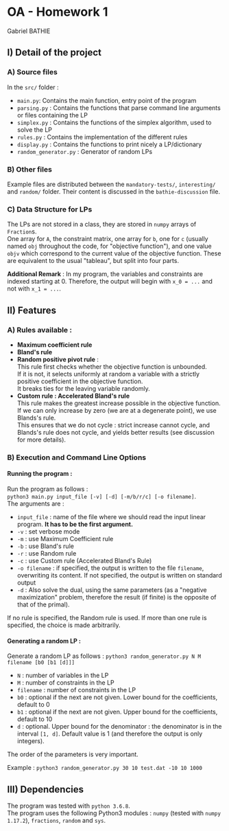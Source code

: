 # OA - Homework 1
Gabriel BATHIE

## I) Detail of the project 
### A) Source files

In the `src/` folder :

- `main.py`: Contains the main function, entry point of the program
- `parsing.py` : Contains the functions that parse command line arguments or files containing the LP
- `simplex.py` : Contains the functions of the simplex algorithm, used to solve the LP
- `rules.py` : Contains the implementation of the different rules
- `display.py` : Contains the functions to print nicely a LP/dictionary
- `random_generator.py` : Generator of random LPs

### B) Other files

Example files are distributed between the `mandatory-tests/`, `interesting/` and `random/` folder. Their content is discussed in the `bathie-discussion` file.

### C) Data Structure for LPs

The LPs are not stored in a class, they are stored in `numpy` arrays of `Fraction`s.  
One array for `A`, the constraint matrix, one array for `b`, one for `c` 
(usually named `obj` throughout the code, for "objective function"), 
and one value `objv` which correspond to the current value of the objective function. 
These are equivalent to the usual "tableau", but split into four parts. 

**Additional Remark** : In my program, the variables and constraints are indexed starting at 0.
Therefore, the output will begin with `x_0 = ...` and not with `x_1 = ...`.

## II) Features
### A) Rules available :

- **Maximum coefficient rule**
- **Bland's rule**
- **Random positive pivot rule** :  
	This rule first checks whether the objective function is unbounded.  
	If it is not, it selects uniformly at random a variable with a strictly positive coefficient in the objective function.  
	It breaks ties for the leaving variable randomly.
- **Custom rule : Accelerated Bland's rule**  
	This rule makes the greatest increase possible in the objective function.  
	If we can only increase by zero (we are at a degenerate point), we use Blands's rule.  
	This ensures that we do not cycle : strict increase cannot cycle, and Blands's rule does not cycle, and yields better results (see discussion for more details).

### B) Execution and Command Line Options

#### Running the program :
Run the program as follows :  
`python3 main.py input_file [-v] [-d] [-m/b/r/c] [-o filename]`.  
The arguments are :

- `input_file` : name of the file where we should read the input linear program. **It has to be the first argument.**
- `-v` : set verbose mode
- `-m` : use Maximum Coefficient rule
- `-b` : use Bland's rule
- `-r` : use Random rule
- `-c` : use Custom rule (Accelerated Bland's Rule)
- `-o filename` : if specified, the output is written to the file `filename`, overwriting its content. If not specified, the output is written on standard output
- `-d` : Also solve the dual, using the same parameters (as a "negative maximization" problem, therefore the result (if finite) is the opposite of that of the primal).

If no rule is specified, the Random rule is used. If more than one rule is specified, the choice is made arbitrarily.

#### Generating a random LP :
Generate a random LP as follows : `python3 random_generator.py N M filename [b0 [b1 [d]]]`

- `N` : number of variables in the LP
- `M` : number of constraints in the LP
- `filename` : number of constraints in the LP
- `b0` : optional if the next are not given. Lower bound for the coefficients, default to 0
- `b1` : optional if the next are not given. Upper bound for the coefficients, default to 10
- `d` : optional. Upper bound for the denominator : the denominator is in the interval `[1, d]`. Default value is 1 (and therefore the output is only integers).

The order of the parameters is very important. 

Example : `python3 random_generator.py 30 10 test.dat -10 10 1000`

## III) Dependencies 

The program was tested with `python 3.6.8`.  
The program uses the following Python3 modules : `numpy` (tested with `numpy 1.17.2`), `fractions`, `random` and `sys`.

